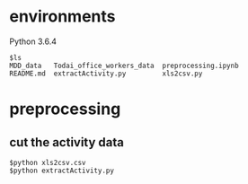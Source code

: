 # environments
Python 3.6.4
```
$ls
MDD_data   Todai_office_workers_data  preprocessing.ipynb
README.md  extractActivity.py         xls2csv.py
```

# preprocessing
## cut the activity data
```
$python xls2csv.csv
$python extractActivity.py
```